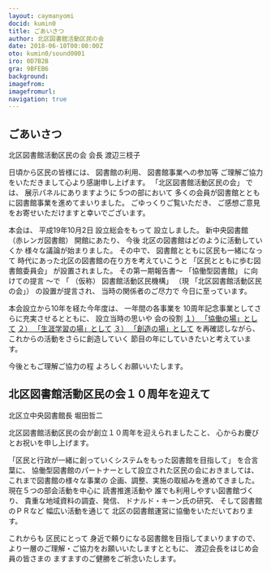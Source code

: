 ```yaml
---
layout: caymanyomi
docid: kumin0
title: ごあいさつ
author: 北区図書館活動区民の会
date: 2018-06-10T00:00:00Z
oto: kumin0/sound0001
iro: 0D7B2B
gra: 9BFEB6
background: 
imagefrom: 
imagefromurl: 
navigation: true
---
```

   
<!--span data-dur="1.902" data-begin="0.000">ごあいさつ</span>

<span data-dur="1.641" data-begin="1.902">読み上げ時間</span>
<span data-dur="3" data-begin="3.543">約4分15秒消す</span-->

## <span data-dur="2.253" data-begin="6.543">ごあいさつ</span>

<span data-dur="3.312" data-begin="8.796">北区図書館活動区民の会</span>
<span data-dur="1.203" data-begin="12.108">会長</span>
<span data-dur="2.467" data-begin="13.311">渡辺三枝子</span>

<span data-dur="3.035" data-begin="15.778">日頃から区民の皆様には、</span>
<span data-dur="1.69" data-begin="18.813">図書館の利用、</span>
<span data-dur="2.458" data-begin="20.503">図書館事業への参加等</span>
<span data-dur="6.082" data-begin="22.961">ご理解ご協力をいただきまして心より感謝申し上げます。</span>
<span data-dur="3.313" data-begin="29.043">「北区図書館活動区民の会」</span>
<span data-dur="0.94" data-begin="32.356">では、</span>
<span data-dur="2.366" data-begin="33.296">展示パネルにありますように</span>
<span data-dur="1.875" data-begin="35.662">5つの部において</span>
<span data-dur="6.484" data-begin="37.537">多くの会員が図書館とともに図書館事業を進めてまいりました。</span>
<span data-dur="2.227" data-begin="44.021">ごゆっくりご覧いただき、</span>
<span data-dur="6.105" data-begin="46.248">ご感想ご意見をお寄せいただけますと幸いでございます。</span>

<span data-dur="1.237" data-begin="52.353">本会は、</span>
<span data-dur="3.227" data-begin="53.590">平成19年10月2日</span>
<span data-dur="2.234" data-begin="56.817">設立総会をもって</span>
<span data-dur="2.463" data-begin="59.051">設立しました。</span>
<span data-dur="2.291" data-begin="61.514">新中央図書館</span>
<span data-dur="1.748" data-begin="63.805">（赤レンガ図書館）</span>
<span data-dur="1.55" data-begin="65.553">開館にあたり、</span>
<span data-dur="1.066" data-begin="67.103">今後</span>
<span data-dur="4.073" data-begin="68.169">北区の図書館はどのように活動していくか</span>
<span data-dur="3.385" data-begin="72.242">様々な議論が始まりました。</span>
<span data-dur="1.325" data-begin="75.627">その中で、</span>
<span data-dur="3.352" data-begin="76.952">図書館とともに区民も一緒になって</span>
<span data-dur="4.877" data-begin="80.304">時代にあった北区の図書館の在り方を考えていこうと</span>
<span data-dur="2.897" data-begin="85.181">「区民とともに歩む図書館委員会」</span>
<span data-dur="2.665" data-begin="88.078">が設置されました。</span>
<span data-dur="2.914" data-begin="90.743">その第一期報告書～</span>
<span data-dur="1.814" data-begin="93.657">「協働型図書館」</span>
<span data-dur="1.896" data-begin="95.471">に向けての提言</span>
<span data-dur="0.772" data-begin="97.367">～で</span>
<span data-dur="0.5" data-begin="98.139">「</span>
<span data-dur="1.108" data-begin="98.639">（仮称）</span>
<span data-dur="2.7" data-begin="99.747">図書館活動区民機構」</span>
<span data-dur="0.899" data-begin="102.447">（現</span>
<span data-dur="3.312" data-begin="103.346">「北区図書館活動区民の会」）</span>
<span data-dur="2.08" data-begin="106.658">の設置が提言され、</span>
<span data-dur="2.608" data-begin="108.738">当時の関係者のご尽力で</span>
<span data-dur="3.034" data-begin="111.346">今日に至っています。</span>

<span data-dur="3.879" data-begin="114.380">本会設立から10年を経た今年度は、</span>
<span data-dur="2.353" data-begin="118.259">一年間の各事業を</span>
<span data-dur="4.603" data-begin="120.612">10周年記念事業としてさらに充実させるとともに、</span>
<span data-dur="2.159" data-begin="125.215">設立当時の思いや</span>
<span data-dur="1.903" data-begin="127.374">会の役割</span>
<u><span data-dur="0.936" data-begin="129.277">１）</span>
<span data-dur="1.765" data-begin="130.213">「協働の場」として</span></u>
<u><span data-dur="0.732" data-begin="131.978">２）</span>
<span data-dur="2.311" data-begin="132.710">「生涯学習の場」として</span></u>
<u><span data-dur="0.993" data-begin="135.021">３）</span>
<span data-dur="1.833" data-begin="136.014">「創造の場」として</span></u>
<span data-dur="1.932" data-begin="137.847">を再確認しながら、</span>
<span data-dur="3.71" data-begin="139.779">これからの活動をさらに創造していく</span>
<span data-dur="4.554" data-begin="143.489">節目の年にしていきたいと考えています。</span>

<span data-dur="3.169" data-begin="148.043">今後ともご理解ご協力の程</span>
<span data-dur="3.816" data-begin="151.212">よろしくお願いいたします。</span>

## <span data-dur="5.974" data-begin="155.028">北区図書館活動区民の会１０周年を迎えて</span>

<span data-dur="2.864" data-begin="161.002">北区立中央図書館長</span>
<span data-dur="2.313" data-begin="163.866">堀田哲二</span>

<span data-dur="6.512" data-begin="166.179">北区図書館活動区民の会が創立１０周年を迎えられましたこと、</span>
<span data-dur="4.75" data-begin="172.691">心からお慶びとお祝いを申し上げます。</span>

<span data-dur="5.694" data-begin="177.441">「区民と行政が一緒に創っていくシステムをもった図書館を目指して」</span>
<span data-dur="1.463" data-begin="183.135">を合言葉に、</span>
<span data-dur="5.712" data-begin="184.598">協働型図書館のパートナーとして設立された区民の会におきましては、</span>
<span data-dur="3.362" data-begin="190.310">これまで図書館の様々な事業の</span>
<span data-dur="5.163" data-begin="193.672">企画、調整、実施の取組みを進めてきました。</span>
<span data-dur="3.875" data-begin="198.835">現在５つの部会活動を中心に</span>
<span data-dur="2.338" data-begin="202.710">読書推進活動や</span>
<span data-dur="3.018" data-begin="205.048">誰でも利用しやすい図書館づくり、</span>
<span data-dur="3.609" data-begin="208.066">貴重な地域資料の調査、発信、</span>
<span data-dur="2.409" data-begin="211.675">ドナルド・キーン氏の研究、</span>
<span data-dur="2.974" data-begin="214.084">そして図書館のＰＲなど</span>
<span data-dur="2.408" data-begin="217.058">幅広い活動を通じて</span>
<span data-dur="4.98" data-begin="219.466">北区の図書館運営に協働をいただいております。</span>

<span data-dur="1.204" data-begin="224.446">これからも</span>
<span data-dur="1.596" data-begin="225.650">区民にとって</span>
<span data-dur="4.362" data-begin="227.246">身近で頼りになる図書館を目指してまいりますので、</span>
<span data-dur="5.354" data-begin="231.608">より一層のご理解・ご協力をお願いいたしますとともに、</span>
<span data-dur="3.87" data-begin="236.962">渡辺会長をはじめ会員の皆さまの</span>
<span data-dur="4.839" data-begin="240.832">ますますのご健勝をご祈念いたします。</span>

<!--span data-dur="1.127" data-begin="245.671">以上で、</span>
<span data-dur="4.022" data-begin="246.798">ごあいさつの読み上げを終わります消す。</span-->
